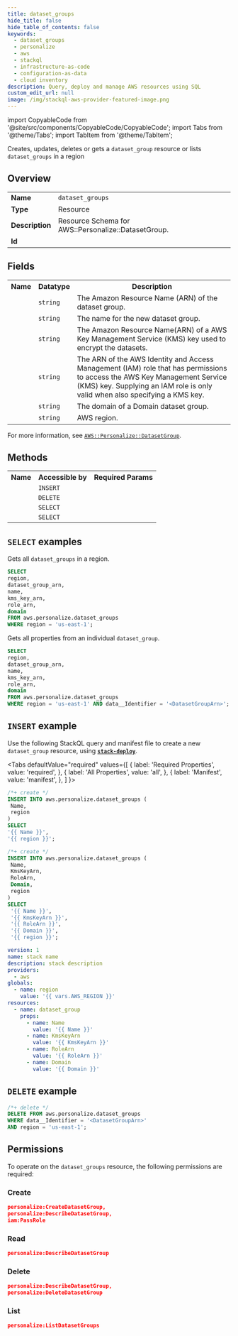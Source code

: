 ```yaml
---
title: dataset_groups
hide_title: false
hide_table_of_contents: false
keywords:
  - dataset_groups
  - personalize
  - aws
  - stackql
  - infrastructure-as-code
  - configuration-as-data
  - cloud inventory
description: Query, deploy and manage AWS resources using SQL
custom_edit_url: null
image: /img/stackql-aws-provider-featured-image.png
---
```


import CopyableCode from '@site/src/components/CopyableCode/CopyableCode';
import Tabs from '@theme/Tabs';
import TabItem from '@theme/TabItem';

Creates, updates, deletes or gets a <code>dataset_group</code> resource or lists <code>dataset_groups</code> in a region

## Overview
<table>
<tbody>
<tr><td><b>Name</b></td><td><code>dataset_groups</code></td></tr>
<tr><td><b>Type</b></td><td>Resource</td></tr>
<tr><td><b>Description</b></td><td>Resource Schema for AWS::Personalize::DatasetGroup.</td></tr>
<tr><td><b>Id</b></td><td><CopyableCode code="aws.personalize.dataset_groups" /></td></tr>
</tbody>
</table>

## Fields
<table>
<tbody>
<tr><th>Name</th><th>Datatype</th><th>Description</th></tr><tr><td><CopyableCode code="dataset_group_arn" /></td><td><code>string</code></td><td>The Amazon Resource Name (ARN) of the dataset group.</td></tr>
<tr><td><CopyableCode code="name" /></td><td><code>string</code></td><td>The name for the new dataset group.</td></tr>
<tr><td><CopyableCode code="kms_key_arn" /></td><td><code>string</code></td><td>The Amazon Resource Name(ARN) of a AWS Key Management Service (KMS) key used to encrypt the datasets.</td></tr>
<tr><td><CopyableCode code="role_arn" /></td><td><code>string</code></td><td>The ARN of the AWS Identity and Access Management (IAM) role that has permissions to access the AWS Key Management Service (KMS) key. Supplying an IAM role is only valid when also specifying a KMS key.</td></tr>
<tr><td><CopyableCode code="domain" /></td><td><code>string</code></td><td>The domain of a Domain dataset group.</td></tr>
<tr><td><CopyableCode code="region" /></td><td><code>string</code></td><td>AWS region.</td></tr>
</tbody>
</table>

For more information, see <a href="https://docs.aws.amazon.com/AWSCloudFormation/latest/UserGuide/aws-resource-personalize-datasetgroup.html"><code>AWS::Personalize::DatasetGroup</code></a>.

## Methods

<table>
<tbody>
  <tr>
    <th>Name</th>
    <th>Accessible by</th>
    <th>Required Params</th>
  </tr>
  <tr>
    <td><CopyableCode code="create_resource" /></td>
    <td><code>INSERT</code></td>
    <td><CopyableCode code="Name, region" /></td>
  </tr>
  <tr>
    <td><CopyableCode code="delete_resource" /></td>
    <td><code>DELETE</code></td>
    <td><CopyableCode code="data__Identifier, region" /></td>
  </tr>
  <tr>
    <td><CopyableCode code="list_resources" /></td>
    <td><code>SELECT</code></td>
    <td><CopyableCode code="region" /></td>
  </tr>
  <tr>
    <td><CopyableCode code="get_resource" /></td>
    <td><code>SELECT</code></td>
    <td><CopyableCode code="data__Identifier, region" /></td>
  </tr>
</tbody>
</table>

## `SELECT` examples
Gets all <code>dataset_groups</code> in a region.
```sql
SELECT
region,
dataset_group_arn,
name,
kms_key_arn,
role_arn,
domain
FROM aws.personalize.dataset_groups
WHERE region = 'us-east-1';
```
Gets all properties from an individual <code>dataset_group</code>.
```sql
SELECT
region,
dataset_group_arn,
name,
kms_key_arn,
role_arn,
domain
FROM aws.personalize.dataset_groups
WHERE region = 'us-east-1' AND data__Identifier = '<DatasetGroupArn>';
```

## `INSERT` example

Use the following StackQL query and manifest file to create a new <code>dataset_group</code> resource, using [__`stack-deploy`__](https://pypi.org/project/stack-deploy/).

<Tabs
    defaultValue="required"
    values={[
      { label: 'Required Properties', value: 'required', },
      { label: 'All Properties', value: 'all', },
      { label: 'Manifest', value: 'manifest', },
    ]
}>
<TabItem value="required">

```sql
/*+ create */
INSERT INTO aws.personalize.dataset_groups (
 Name,
 region
)
SELECT 
'{{ Name }}',
'{{ region }}';
```
</TabItem>
<TabItem value="all">

```sql
/*+ create */
INSERT INTO aws.personalize.dataset_groups (
 Name,
 KmsKeyArn,
 RoleArn,
 Domain,
 region
)
SELECT 
 '{{ Name }}',
 '{{ KmsKeyArn }}',
 '{{ RoleArn }}',
 '{{ Domain }}',
 '{{ region }}';
```
</TabItem>
<TabItem value="manifest">

```yaml
version: 1
name: stack name
description: stack description
providers:
  - aws
globals:
  - name: region
    value: '{{ vars.AWS_REGION }}'
resources:
  - name: dataset_group
    props:
      - name: Name
        value: '{{ Name }}'
      - name: KmsKeyArn
        value: '{{ KmsKeyArn }}'
      - name: RoleArn
        value: '{{ RoleArn }}'
      - name: Domain
        value: '{{ Domain }}'

```
</TabItem>
</Tabs>

## `DELETE` example

```sql
/*+ delete */
DELETE FROM aws.personalize.dataset_groups
WHERE data__Identifier = '<DatasetGroupArn>'
AND region = 'us-east-1';
```

## Permissions

To operate on the <code>dataset_groups</code> resource, the following permissions are required:

### Create
```json
personalize:CreateDatasetGroup,
personalize:DescribeDatasetGroup,
iam:PassRole
```

### Read
```json
personalize:DescribeDatasetGroup
```

### Delete
```json
personalize:DescribeDatasetGroup,
personalize:DeleteDatasetGroup
```

### List
```json
personalize:ListDatasetGroups
```

